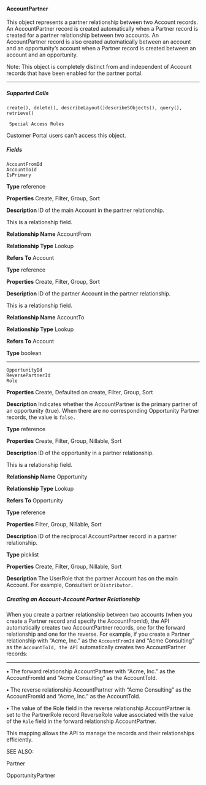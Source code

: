 #### AccountPartner

This object represents a partner relationship between two Account records. An AccountPartner record is created automatically when a
Partner record is created for a partner relationship between two accounts. An AccountPartner record is also created automatically
between an account and an opportunity’s account when a Partner record is created between an account and an opportunity.

Note: This object is completely distinct from and independent of Account records that have been enabled for the partner portal.


-----

##### Supported Calls
```
create(), delete(), describeLayout()describeSObjects(), query(), retrieve()

 Special Access Rules

```
Customer Portal users can't access this object.

##### Fields

```
AccountFromId
AccountToId
IsPrimary

```

**Type**
reference

**Properties**
Create, Filter, Group, Sort

**Description**
ID of the main Account in the partner relationship.

This is a relationship field.

**Relationship Name**
AccountFrom

**Relationship Type**
Lookup

**Refers To**
Account

**Type**
reference

**Properties**
Create, Filter, Group, Sort

**Description**
ID of the partner Account in the partner relationship.

This is a relationship field.

**Relationship Name**
AccountTo

**Relationship Type**
Lookup

**Refers To**
Account

**Type**
boolean


-----

```
OpportunityId
ReversePartnerId
Role

```

**Properties**
Create, Defaulted on create, Filter, Group, Sort

**Description**
Indicates whether the AccountPartner is the primary partner of an opportunity (true).
When there are no corresponding Opportunity Partner records, the value is `false.`

**Type**
reference

**Properties**
Create, Filter, Group, Nillable, Sort

**Description**
ID of the opportunity in a partner relationship.

This is a relationship field.

**Relationship Name**
Opportunity

**Relationship Type**
Lookup

**Refers To**
Opportunity

**Type**
reference

**Properties**
Filter, Group, Nillable, Sort

**Description**
ID of the reciprocal AccountPartner record in a partner relationship.

**Type**
picklist

**Properties**
Create, Filter, Group, Nillable, Sort

**Description**
The UserRole that the partner Account has on the main Account. For example, Consultant
or `Distributor.`


##### Creating an Account-Account Partner Relationship

When you create a partner relationship between two accounts (when you create a Partner record and specify the AccountFromId),
the API automatically creates two AccountPartner records, one for the forward relationship and one for the reverse. For example, if you
create a Partner relationship with “Acme, Inc.” as the `AccountFromId` and “Acme Consulting” as the `AccountToId, the API`
automatically creates two AccountPartner records:


-----

**•** The forward relationship AccountPartner with “Acme, Inc.” as the AccountFromId and “Acme Consulting” as the AccountToId.

**•** The reverse relationship AccountPartner with “Acme Consulting” as the AccountFromId and “Acme, Inc.” as the AccountToId.

**•** The value of the Role field in the reverse relationship AccountPartner is set to the PartnerRole record ReverseRole value associated
with the value of the `Role` field in the forward relationship AccountPartner.

This mapping allows the API to manage the records and their relationships efficiently.

SEE ALSO:

Partner

OpportunityPartner
